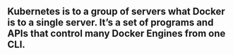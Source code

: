 ## Kubernetes is to a group of servers what Docker is to a single server. It’s a set of programs and APIs that control many Docker Engines from one CLI.
